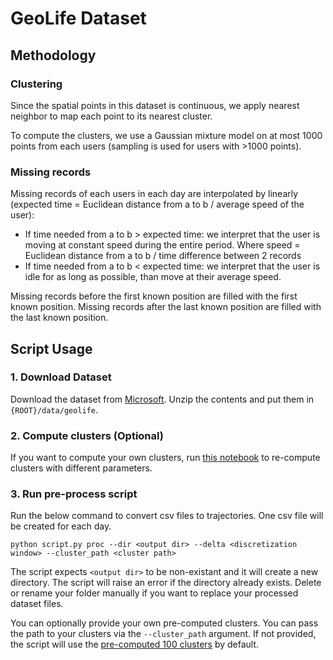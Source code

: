 # GeoLife Dataset

## Methodology

### Clustering

Since the spatial points in this dataset is continuous, we apply nearest neighbor to map each point to its nearest cluster.

To compute the clusters, we use a Gaussian mixture model on at most 1000 points from each users (sampling is used for users with >1000 points).

### Missing records

Missing records of each users in each day are interpolated by linearly (expected time = Euclidean distance from a to b / average speed of the user):
- If time needed from a to b > expected time: we interpret that the user is moving at constant speed during the entire period. Where speed = Euclidean distance from a to b / time difference between 2 records
- If time needed from a to b < expected time: we interpret that the user is idle for as long as possible, than move at their average speed.

Missing records before the first known position are filled with the first known position. Missing records after the last known position are filled with the last known position.

## Script Usage

### 1. Download Dataset

Download the dataset from [Microsoft](https://www.microsoft.com/en-us/research/publication/geolife-gps-trajectory-dataset-user-guide/). Unzip the contents and put them in `{ROOT}/data/geolife`.

### 2. Compute clusters (Optional)

If you want to compute your own clusters, run [this notebook](../../../exploratory_analysis/geolife_bs.ipynb) to re-compute clusters with different parameters.

### 3. Run pre-process script

Run the below command to convert csv files to trajectories. One csv file will be created for each day.

```
python script.py proc --dir <output dir> --delta <discretization window> --cluster_path <cluster path>
```

The script expects `<output dir>` to be non-existant and it will create a new directory. The script will raise an error if the directory already exists. Delete or rename your folder manually if you want to replace your processed dataset files.

You can optionally provide your own pre-computed clusters. You can pass the path to your clusters via the `--cluster_path` argument. If not provided, the script will use the [pre-computed 100 clusters](../../../exploratory_analysis/geolife_mog_100.npy) by default.